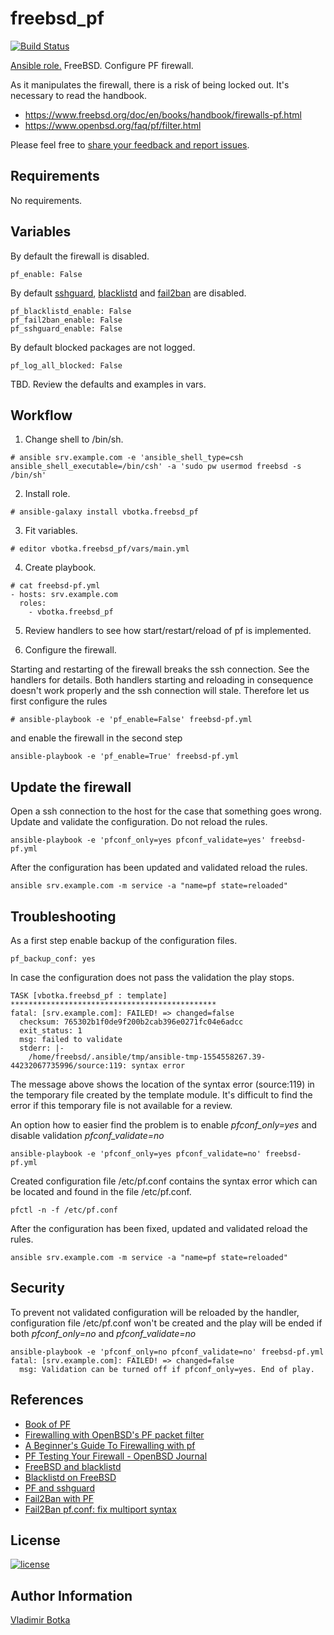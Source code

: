 # freebsd_pf

[![Build Status](https://travis-ci.org/vbotka/ansible-freebsd-pf.svg?branch=master)](https://travis-ci.org/vbotka/ansible-freebsd-pf)

[Ansible role.](https://galaxy.ansible.com/vbotka/freebsd_pf/) FreeBSD. Configure PF firewall.

As it manipulates the firewall, there is a risk of being locked out. It's necessary to read the handbook.
- https://www.freebsd.org/doc/en/books/handbook/firewalls-pf.html
- https://www.openbsd.org/faq/pf/filter.html

Please feel free to [share your feedback and report issues](https://github.com/vbotka/ansible-freebsd-pf/issues).

## Requirements

No requirements.


## Variables

By default the firewall is disabled.

```
pf_enable: False
```

By default [sshguard](https://www.sshguard.net/), [blacklistd](https://www.freebsd.org/cgi/man.cgi?query=blacklistd) and [fail2ban](https://www.fail2ban.org/) are disabled.

```
pf_blacklistd_enable: False
pf_fail2ban_enable: False
pf_sshguard_enable: False
```

By default blocked packages are not logged.

```
pf_log_all_blocked: False
```

TBD. Review the defaults and examples in vars.


## Workflow

1) Change shell to /bin/sh.

```
# ansible srv.example.com -e 'ansible_shell_type=csh ansible_shell_executable=/bin/csh' -a 'sudo pw usermod freebsd -s /bin/sh'
```

2) Install role.

```
# ansible-galaxy install vbotka.freebsd_pf
```

3) Fit variables.

```
# editor vbotka.freebsd_pf/vars/main.yml
```

4) Create playbook.

```
# cat freebsd-pf.yml
- hosts: srv.example.com
  roles:
    - vbotka.freebsd_pf
```

5) Review handlers to see how start/restart/reload of pf is implemented.

6) Configure the firewall.

Starting and restarting of the firewall breaks the ssh connection. See
the handlers for details. Both handlers starting and reloading in
consequence doesn't work properly and the ssh connection will
stale. Therefore let us first configure the rules

```
# ansible-playbook -e 'pf_enable=False' freebsd-pf.yml
```

and enable the firewall in the second step

```
ansible-playbook -e 'pf_enable=True' freebsd-pf.yml
```

## Update the firewall

Open a ssh connection to the host for the case that something goes
wrong. Update and validate the configuration. Do not reload the rules.

```
ansible-playbook -e 'pfconf_only=yes pfconf_validate=yes' freebsd-pf.yml
```

After the configuration has been updated and validated reload the rules.

```
ansible srv.example.com -m service -a "name=pf state=reloaded"
```


## Troubleshooting

As a first step enable backup of the configuration files.

```
pf_backup_conf: yes
```

In case the configuration does not pass the validation the play stops.

```
TASK [vbotka.freebsd_pf : template] **********************************************
fatal: [srv.example.com]: FAILED! => changed=false
  checksum: 765302b1f0de9f200b2cab396e0271fc04e6adcc
  exit_status: 1
  msg: failed to validate
  stderr: |-
    /home/freebsd/.ansible/tmp/ansible-tmp-1554558267.39-44232067735996/source:119: syntax error
```

The message above shows the location of the syntax error (source:119)
in the temporary file created by the template module. It's difficult to
find the error if this temporary file is not available for a review.

An option how to easier find the problem is to enable
*pfconf_only=yes* and disable validation *pfconf_validate=no*

```
ansible-playbook -e 'pfconf_only=yes pfconf_validate=no' freebsd-pf.yml
```

Created configuration file /etc/pf.conf contains the syntax error
which can be located and found in the file /etc/pf.conf.

```
pfctl -n -f /etc/pf.conf
```

After the configuration has been fixed, updated and validated reload the rules.

```
ansible srv.example.com -m service -a "name=pf state=reloaded"
```


## Security

To prevent not validated configuration will be reloaded by the
handler, configuration file /etc/pf.conf won't be created and the play
will be ended if both *pfconf_only=no* and *pfconf_validate=no*

```
ansible-playbook -e 'pfconf_only=no pfconf_validate=no' freebsd-pf.yml
fatal: [srv.example.com]: FAILED! => changed=false
  msg: Validation can be turned off if pfconf_only=yes. End of play.
```


## References

- [Book of PF](https://nostarch.com/pf3)
- [Firewalling with OpenBSD's PF packet filter](http://rlworkman.net/howtos/OpenBSD_pf_guide.html)
- [A Beginner's Guide To Firewalling with pf](http://srobb.net/pf.html)
- [PF Testing Your Firewall - OpenBSD Journal ](http://undeadly.org/cgi?action=article&sid=20060928081238)
- [FreeBSD and blacklistd](https://www.cryptomonkeys.com/2018/05/freebsd-blacklistd/)
- [Blacklistd on FreeBSD](https://www.vultr.com/docs/how-to-install-blacklistd-on-freebsd-11-1)
- [PF and sshguard](https://forums.freebsd.org/threads/how-to-get-pf-and-sshguard-to-stop-this-guy.64933/)
- [Fail2Ban with PF](http://www.purplehat.org/?page_id=566)
- [Fail2Ban pf.conf: fix multiport syntax](https://github.com/fail2ban/fail2ban/pull/1925)


## License

[![license](https://img.shields.io/badge/license-BSD-red.svg)](https://www.freebsd.org/doc/en/articles/bsdl-gpl/article.html)


## Author Information

[Vladimir Botka](https://botka.link)
